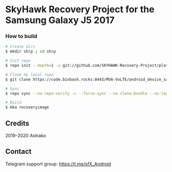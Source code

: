 # SkyHawk Recovery Project for the Samsung Galaxy J5 2017

### How to build ###

```bash
# Create dirs
$ mkdir shrp ; cd shrp

# Init repo
$ repo init --depth=1 -u git://github.com/SKYHAWK-Recovery-Project/platform_manifest_twrp_omni.git -b android-9.0

# Clone my local repo
$ git clone https://code.binbash.rocks:8443/MVA-VoLTE/android_device_samsung_j5y17lte.git -b android-9.0_shrp device/samsung/j5y17lte

# Sync
$ repo sync --no-repo-verify -c --force-sync --no-clone-bundle --no-tags --optimized-fetch --prune -j`nproc`

# Build
$ mka recoveryimage
```
## Credits
2019-2020 Astrako

## Contact
Telegram support group: https://t.me/sfX_Android
